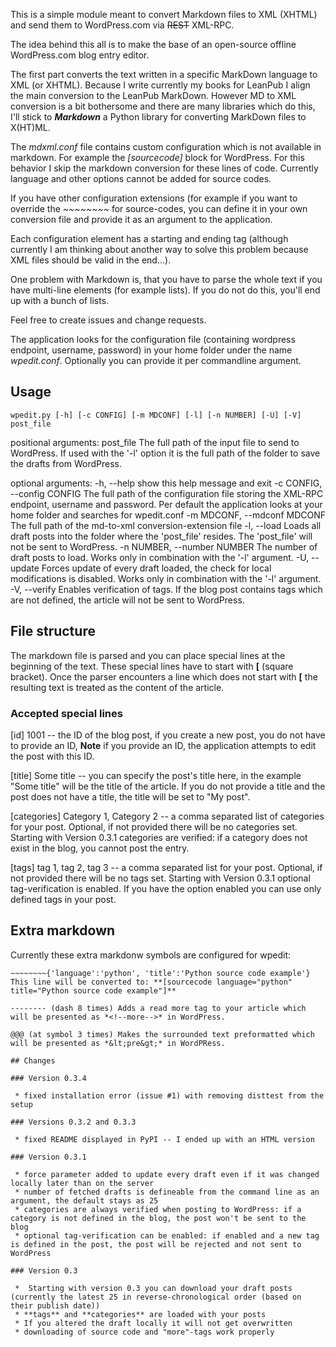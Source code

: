 This is a simple module meant to convert Markdown files to XML (XHTML) and send them to WordPress.com via ~~REST~~ XML-RPC.

The idea behind this all is to make the base of an open-source offline WordPress.com blog entry editor.

The first part converts the text written in a specific MarkDown language to XML (or XHTML).
Because I write currently my books for LeanPub I align the main conversion to the LeanPub MarkDown.
However MD to XML conversion is a bit bothersome and there are many libraries which do this, I'll stick to ***Markdown*** a Python library for converting MarkDown files to X(HT)ML.

The *mdxml.conf* file contains custom configuration which is not available in markdown. For example the *[sourcecode]* block for WordPress. For this behavior I skip the markdown conversion for these lines of code.
Currently language and other options cannot be added for source codes.

If you have other configuration extensions (for example if you want to override the *~~~~~~~~* for source-codes, you can define it in your own conversion file and provide it as an argument to the application.

Each configuration element has a starting and ending tag (although currently I am thinking about another way to solve this problem because XML files should be valid in the end...).

One problem with Markdown is, that you have to parse the whole text if you have multi-line elements (for example lists). If you do not do this, you'll end up with a bunch of lists.

Feel free to create issues and change requests.

The application looks for the configuration file (containing wordpress endpoint, username, password) in your home folder under the name *wpedit.conf*. Optionally you can provide it per commandline argument.


## Usage
    wpedit.py [-h] [-c CONFIG] [-m MDCONF] [-l] [-n NUMBER] [-U] [-V] post_file

positional arguments:
  post_file             The full path of the input file to send to WordPress.
                        If used with the '-l' option it is the full path of
                        the folder to save the drafts from WordPress.

optional arguments:
  -h, --help            show this help message and exit
  -c CONFIG, --config CONFIG
                        The full path of the configuration file storing the
                        XML-RPC endpoint, username and password. Per default
                        the application looks at your home folder and searches
                        for wpedit.conf
  -m MDCONF, --mdconf MDCONF
                        The full path of the md-to-xml conversion-extension
                        file
  -l, --load            Loads all draft posts into the folder where the
                        'post_file' resides. The 'post_file' will not be sent
                        to WordPress.
  -n NUMBER, --number NUMBER
                        The number of draft posts to load. Works only in
                        combination with the '-l' argument.
  -U, --update          Forces update of every draft loaded, the check for
                        local modifications is disabled. Works only in
                        combination with the '-l' argument.
  -V, --verify          Enables verification of tags. If the blog post
                        contains tags which are not defined, the article will
                        not be sent to WordPress.

## File structure
The markdown file is parsed and you can place special lines at the beginning of the text. These special lines have to start with **[** (square bracket). Once the parser encounters a line which does not start with **[** the resulting text is treated as the content of the article.

### Accepted special lines
[id] 1001 -- the ID of the blog post, if you create a new post, you do not have to provide an ID, **Note** if you provide an ID, the application attempts to edit the post with this ID.

[title] Some title -- you can specify the post's title here, in the example "Some title" will be the title of the article. If you do not provide a title and the post does not have a title, the title will be set to "My post".

[categories] Category 1, Category 2 -- a comma separated list of categories for your post. Optional, if not provided there will be no categories set. Starting with Version 0.3.1 categories are verified: if a category does not exist in the blog, you cannot post the entry.

[tags] tag 1, tag 2, tag 3 -- a comma separated list for your post. Optional, if not provided there will be no tags set. Starting with Version 0.3.1 optional tag-verification is enabled. If you have the option enabled you can use only defined tags in your post.

## Extra markdown
Currently these extra markdonw symbols are configured for wpedit:

~~~~~~~~ (tilde symbol 8 times) Surrounds code blocks which will be presented as *[sourcecode]* in WordPess. Source code blocks can be enriched with key-value pairs to represent parameters of **[sourcecode]** blocks.
~~~~~~~~{'language':'python', 'title':'Python source code example'} This line will be converted to: **[sourcecode language="python" title="Python source code example"]**

-------- (dash 8 times) Adds a read more tag to your article which will be presented as *<!--more-->* in WordPress.

@@@ (at symbol 3 times) Makes the surrounded text preformatted which will be presented as *&lt;pre&gt;* in WordPRess.

## Changes

### Version 0.3.4

 * fixed installation error (issue #1) with removing disttest from the setup

### Versions 0.3.2 and 0.3.3

 * fixed README displayed in PyPI -- I ended up with an HTML version

### Version 0.3.1

 * force parameter added to update every draft even if it was changed locally later than on the server
 * number of fetched drafts is defineable from the command line as an argument, the default stays as 25
 * categories are always verified when posting to WordPress: if a category is not defined in the blog, the post won't be sent to the blog
 * optional tag-verification can be enabled: if enabled and a new tag is defined in the post, the post will be rejected and not sent to WordPress

### Version 0.3

 *  Starting with version 0.3 you can download your draft posts (currently the latest 25 in reverse-chronological order (based on their publish date))
 * **tags** and **categories** are loaded with your posts
 * If you altered the draft locally it will not get overwritten 
 * downloading of source code and "more"-tags work properly

